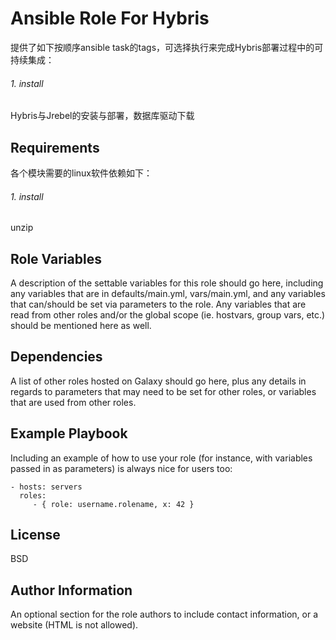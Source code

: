 Ansible Role For Hybris
=======================
提供了如下按顺序ansible task的tags，可选择执行来完成Hybris部署过程中的可持续集成：
###### 1. install
Hybris与Jrebel的安装与部署，数据库驱动下载


Requirements
------------
各个模块需要的linux软件依赖如下：

###### 1. install
unzip


Role Variables
--------------

A description of the settable variables for this role should go here, including any variables that are in defaults/main.yml, vars/main.yml, and any variables that can/should be set via parameters to the role. Any variables that are read from other roles and/or the global scope (ie. hostvars, group vars, etc.) should be mentioned here as well.

Dependencies
------------

A list of other roles hosted on Galaxy should go here, plus any details in regards to parameters that may need to be set for other roles, or variables that are used from other roles.

Example Playbook
----------------

Including an example of how to use your role (for instance, with variables passed in as parameters) is always nice for users too:

    - hosts: servers
      roles:
         - { role: username.rolename, x: 42 }

License
-------

BSD

Author Information
------------------

An optional section for the role authors to include contact information, or a website (HTML is not allowed).
